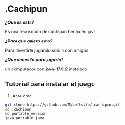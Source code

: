 # .Cachipun
***¿Que es esto?***


Es una recreacion de cachipun hecha en java


***¿Para que quiero esto?***


Para divertirte jugando solo o con amigos


***¿Que necesito para jugarlo?***


un computador con **java-17.0.2** instalado


## Tutorial para instalar el juego
1. Abre cmd
```bash
git clone https://github.com/Mybellsite/.cachipun.git
cd .cachipun
cd portable_version
java portable.java
```
